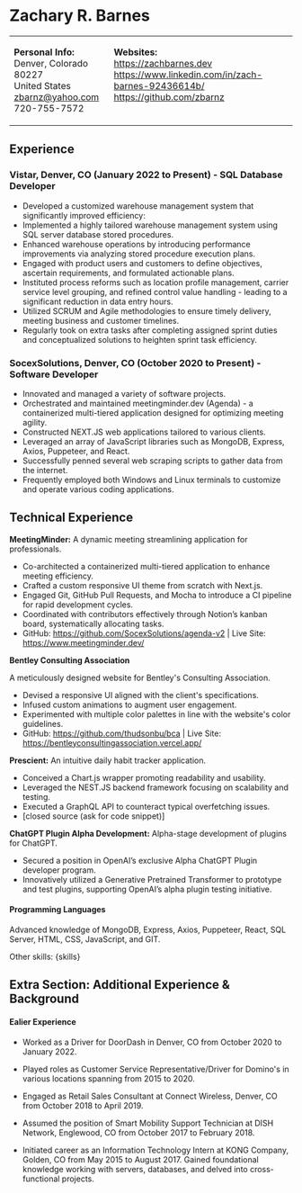 Zachary R. Barnes
============

<table>
<tr>
<td valign="top">

**Personal Info:**  
Denver, Colorado 80227  
United States  
zbarnz@yahoo.com  
720-755-7572  

</td>
<td valign="top">

**Websites:**  
https://zachbarnes.dev  
https://www.linkedin.com/in/zach-barnes-92436614b/  
https://github.com/zbarnz

</td>
</tr>
</table>



Experience
----------

### Vistar, Denver, CO (January 2022 to Present) - SQL Database Developer

- Developed a customized warehouse management system that significantly improved efficiency:
- Implemented a highly tailored warehouse management system using SQL server database stored procedures.
- Enhanced warehouse operations by introducing performance improvements via analyzing stored procedure execution plans.
- Engaged with product users and customers to define objectives, ascertain requirements, and formulated actionable plans.
- Instituted process reforms such as location profile management, carrier service level grouping, and refined control value handling - leading to a significant reduction in data entry hours.
- Utilized SCRUM and Agile methodologies to ensure timely delivery, meeting business and customer timelines.
- Regularly took on extra tasks after completing assigned sprint duties and conceptualized solutions to heighten sprint task efficiency.
  
### SocexSolutions, Denver, CO (October 2020 to Present) - Software Developer

- Innovated and managed a variety of software projects.
- Orchestrated and maintained meetingminder.dev (Agenda) - a containerized multi-tiered application designed for optimizing meeting agility.
- Constructed NEXT.JS web applications tailored to various clients.
- Leveraged an array of JavaScript libraries such as MongoDB, Express, Axios, Puppeteer, and React.
- Successfully penned several web scraping scripts to gather data from the internet.
- Frequently employed both Windows and Linux terminals to customize and operate various coding applications.

Technical Experience
--------------------

**MeetingMinder:** 
A dynamic meeting streamlining application for professionals.
    
- Co-architected a containerized multi-tiered application to enhance meeting efficiency.
- Crafted a custom responsive UI theme from scratch with Next.js.
- Engaged Git, GitHub Pull Requests, and Mocha to introduce a CI pipeline for rapid development cycles.
- Coordinated with contributors effectively through Notion’s kanban board, systematically allocating tasks.
- GitHub: https://github.com/SocexSolutions/agenda-v2 | Live Site: https://www.meetingminder.dev/

**Bentley Consulting Association**

A meticulously designed website for Bentley's Consulting Association.
    
- Devised a responsive UI aligned with the client's specifications.
- Infused custom animations to augment user engagement.
- Experimented with multiple color palettes in line with the website's color guidelines.
- GitHub: https://github.com/thudsonbu/bca | Live Site: https://bentleyconsultingassociation.vercel.app/

**Prescient:**
An intuitive daily habit tracker application.
    
- Conceived a Chart.js wrapper promoting readability and usability.
- Leveraged the NEST.JS backend framework focusing on scalability and testing.
- Executed a GraphQL API to counteract typical overfetching issues.
- [closed source (ask for code snippet)]

**ChatGPT Plugin Alpha Development:**
Alpha-stage development of plugins for ChatGPT.
    
- Secured a position in OpenAI’s exclusive Alpha ChatGPT Plugin developer program.
- Innovatively utilized a Generative Pretrained Transformer to prototype and test plugins, supporting OpenAI’s alpha plugin testing initiative.

#### Programming Languages

Advanced knowledge of MongoDB, Express, Axios, Puppeteer, React, SQL Server, HTML, CSS, JavaScript, and GIT.

Other skills: {skills}


Extra Section: Additional Experience & Background
----------------------------------------

#### Ealier Experience

- Worked as a Driver for DoorDash in Denver, CO from October 2020 to January 2022.

- Played roles as Customer Service Representative/Driver for Domino's in various locations spanning from 2015 to 2020.

- Engaged as Retail Sales Consultant at Connect Wireless, Denver, CO from October 2018 to April 2019.

- Assumed the position of Smart Mobility Support Technician at DISH Network, Englewood, CO from October 2017 to February 2018.

- Initiated career as an Information Technology Intern at KONG Company, Golden, CO from May 2015 to August 2017. Gained foundational knowledge working with servers, databases, and delved into cross-functional projects.
